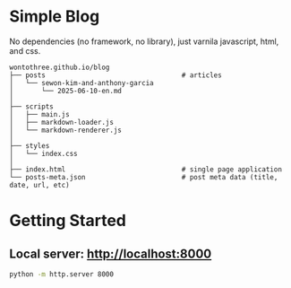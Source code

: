 # Simple Blog

No dependencies (no framework, no library), just varnila javascript, html, and css.

    wontothree.github.io/blog
    ├── posts                                  # articles
    │   └── sewon-kim-and-anthony-garcia
    │       └── 2025-06-10-en.md
    │
    ├── scripts
    │   ├── main.js
    │   ├── markdown-loader.js
    │   └── markdown-renderer.js
    │
    ├── styles
    │   └── index.css
    │
    ├── index.html                             # single page application
    └── posts-meta.json                        # post meta data (title, date, url, etc)

# Getting Started

## Local server: [http://localhost:8000](http://localhost:8000)

```bash
python -m http.server 8000
```
